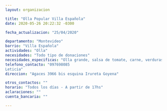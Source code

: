 ```yaml
---
layout: organizacion

title: "Olla Popular Villa Española"
date: 2020-05-26 20:22:32 -0300

fecha_actualizacion: "25/04/2020"

departamento: "Montevideo"
barrio: "Villa Española"
actividades: "Olla"
necesidades: "Todo tipo de donaciones"
necesidades_especificas: "Olla grande, salsa de tomate, carne, verduras, sal, leche en polvo, azucar"
telefono_contacto: "097698085
Leticia"
direccion: "Agaces 3966 bis esquina Irureta Goyena"

otros_contactos: ""
horario: "Todos los días - A partir de 17hs"
aclaraciones: ""
cuenta_bancaria: ""

---
```

